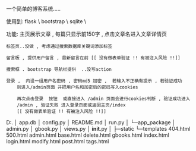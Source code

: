 一个简单的博客系统.....

使用到:
    flask \ bootstrap \ sqlite \

功能:
    主页展示文章 , 每篇只显示前150字 , 点击文章名进入文章详情页

    标签页..没做 , 考虑通过搜索数据库关键词添加标签

    留言板 , 提供用户留言 , 最新留言在前 [[ 没有做表单验证 !! 有被注入风险 !!]]

    搜索框 . bootstrap 导航栏提供  ..没写action

    登录 ,  内设一组用户名密码 , 密码md5 加密 ,  若输入不正确有提示 , 若验证成功
        则进入/admin页面 并把用户名和加密后的密码写入cookies 

        再次点击登录  按钮  或直接进入 /admin 页面会进行cookies判断 , 验证成功进入
        /admin , 验证失败 进入登录页面或返回主页/index
        [[ 没有做表单验证 !! 有被注入风险 !!]]

D:.
│  app.db
│  config.py
│  README.md
│  run.py
│
└─app_package
    │  admin.py
    │  gbook.py
    │  views.py
    │  __init__.py
    │
    ├─static
    └─templates
            404.html
            500.html
            admin.html
            base.html
            delete.html
            gbooks.html
            index.html
            login.html
            modify.html
            post.html
            tags.html